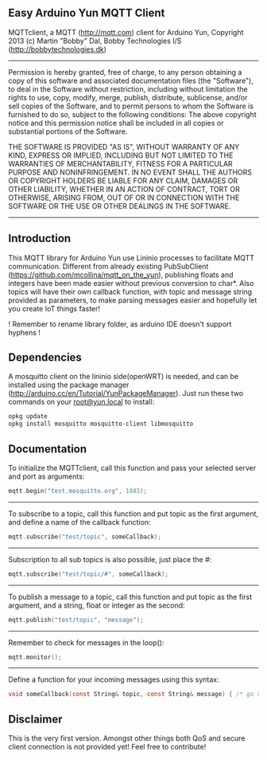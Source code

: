 Easy Arduino Yun MQTT Client
---

MQTTclient, a MQTT (http://mqtt.com) client for Arduino Yun, 
Copyright 2013 (c) Martin "Bobby" Dal, 
Bobby Technologies I/S (http://bobbytechnologies.dk)

---

Permission is hereby granted, free of charge, to any person obtaining a copy
of this software and associated documentation files (the "Software"), to deal
in the Software without restriction, including without limitation the rights
to use, copy, modify, merge, publish, distribute, sublicense, and/or sell
copies of the Software, and to permit persons to whom the Software is
furnished to do so, subject to the following conditions:
The above copyright notice and this permission notice shall be included in
all copies or substantial portions of the Software.

THE SOFTWARE IS PROVIDED "AS IS", WITHOUT WARRANTY OF ANY KIND, EXPRESS OR
IMPLIED, INCLUDING BUT NOT LIMITED TO THE WARRANTIES OF MERCHANTABILITY,
FITNESS FOR A PARTICULAR PURPOSE AND NONINFRINGEMENT. IN NO EVENT SHALL THE
AUTHORS OR COPYRIGHT HOLDERS BE LIABLE FOR ANY CLAIM, DAMAGES OR OTHER
LIABILITY, WHETHER IN AN ACTION OF CONTRACT, TORT OR OTHERWISE, ARISING FROM,
OUT OF OR IN CONNECTION WITH THE SOFTWARE OR THE USE OR OTHER DEALINGS IN
THE SOFTWARE. 

---

Introduction 
---

This MQTT library for Arduino Yun use Lininio processes to facilitate MQTT communication. Different from already existing PubSubClient (https://github.com/mcollina/mqtt_on_the_yun), publishing floats and integers have been made easier without previous conversion to char*. Also topics will have their own callback function, with topic and message string provided as parameters, to make parsing messages easier and hopefully let you create IoT things faster! 

! Remember to rename library folder, as arduino IDE doesn't support hyphens !


Dependencies 
---

A mosquitto client on the lininio side(openWRT) is needed, and can be installed using the package manager (http://arduino.cc/en/Tutorial/YunPackageManager). Just run these two commands on your root@yun.local to install:

```c
opkg update
opkg install mosquitto mosquitto-client libmosquitto
```

Documentation
---

To initialize the MQTTclient, call this function and pass your selected server and port as arguments:
```c
mqtt.begin("test.mosquitto.org", 1883);
```

---

To subscribe to a topic, call this function and put topic as the first argument, and define a name of the callback function:
```c
mqtt.subscribe("test/topic", someCallback);
```

---

Subscription to all sub topics is also possible, just place the #:
```c
mqtt.subscribe("test/topic/#", someCallback);
```

---

To publish a message to a topic, call this function and put topic as the first argument, and a string, float or integer as the second:
```c
mqtt.publish("test/topic", "message");
```

---

Remember to check for messages in the loop():
```c
mqtt.monitor();
```

---

Define a function for your incoming messages using this syntax:
```c
void someCallback(const String& topic, const String& message) { /* go nutz */ }
```

Disclaimer
---

This is the very first version. Amongst other things both QoS and secure client connection is not provided yet! Feel free to contribute!


